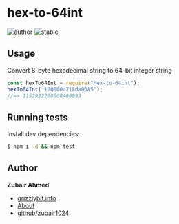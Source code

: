# hex-to-64int

[![author](https://img.shields.io/badge/author-zubair1024-lightgrey.svg)](https://github.com/zubair1024)
[![stable](https://img.shields.io/badge/stability-stable-brightgreen.svg)]()

## Usage

Convert 8-byte hexadecimal string to 64-bit integer string

```js
const hexTo64Int = require("hex-to-64int");
hexTo64Int("100000a218da0085");
//=> 1152922200808489093
```

## Running tests

Install dev dependencies:

```sh
$ npm i -d && npm test
```

## Author

**Zubair Ahmed**

- [grizzlybit.info](https://grizzlybit.info)
- [About](https://grizzlybit.info/about/)
- [github/zubair1024](https://github.com/zubair1024)
